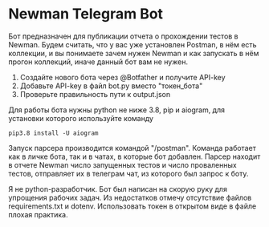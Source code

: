 # Newman Telegram Bot

Бот предназначен для публикации отчета о прохождении тестов в Newman.
Будем считать, что у вас уже установлен Postman, в нём есть коллекции, и вы понимаете зачем нужен Newman и как запускать в нём прогон коллекций, иначе данный бот вам не нужен.

1. Создайте нового бота через @Botfather и получите API-key
2. Добавьте API-key в файл bot.py вместо "токен_бота"
3. Проверьте правильность пути к output.json

Для работы бота нужны python не ниже 3.8, pip и aiogram, для установки которого используйте команду

```
pip3.8 install -U aiogram
```

Запуск парсера производится командой "/postman". Команда работает как в личке бота, так и в чатах, в которые бот добавлен.
Парсер находит в отчете Newman число запущенных тестов и число проваленных тестов, отправляет их в телеграм чат, из которого был запрос к боту.

Я не python-разработчик. Бот был написан на скорую руку для упрощения рабочих задач. Из недостатков отмечу отсутствие файлов requirements.txt и dotenv. Использовать токен в открытом виде в файле плохая практика.
